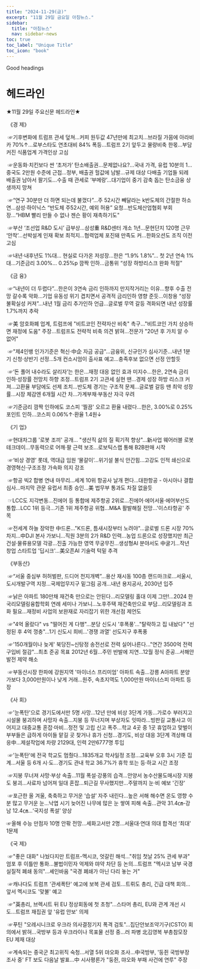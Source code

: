 ```yaml
---
title: "2024-11-29(금)"
excerpt: "11월 29일 금요일 아침뉴스."
sidebar:
  title: "아침뉴스"
  nav: sidebar-news
toc: true
toc_label: "Unique Title"
toc_icon: "book"
---
```


Good headings

# 헤드라인
★11월 29일 주요신문 헤드라인★

​
《경  제》

​
☞기후변화에 트럼프 관세 덮쳐…커피 원두값 47년만에 최고치...브라질 가뭄에 아라비카 70%↑...로부스타도 연초대비 84% 폭등...트럼프 2기 앞두고 물량비축 한몫...부담커진 식품업계 가격인상 고심

​
☞운동화·치킨보다 싼 ‘초저가’ 탄소배출권…문제없나요?...국내 가격, 유럽 10분의 1...중국도 2만원 수준에 근접...정부, 배출권 헐값에 남발...규제 대상 다배출 기업들 되레 배출권 남아서 팔기도...수출 때 관세로 ‘부메랑’...대기업이 중기 감축 돕는 탄소금융 상생까지 망쳐

​
☞“연구 30분만 더 하면 되는데 불껐다”…주 52시간 빼달라는 k반도체의 간절한 하소연...삼성·하이닉스 “반도체 주52시간, 예외 허용” 요청...반도체산업협회 부회장...“HBM 빨리 만들 수 없나 젠슨 황이 재촉하기도"

​
☞부산 ‘조선업 R&D 도시’ 급부상...삼성重 R&D센터 개소 1년…문현단지 120명 근무 ‘안착’...선박설계 인재 확보 최적지…협력업체 포진돼 만족도 커...한화오션도 조직 이전 고심

​
☞내년·내후년도 1%대… 현실로 다가온 저성장...한은 “1.9% 1.8%”… 첫 2년 연속 1%대...기준금리 3.00%… 0.25%p 깜짝 인하...금통위 “성장 하방리스크 완화 적절”

​
《금  융》

​
☞“내년이 더 두렵다”…한은이 3연속 금리 인하까지 만지작거리는 이유...향후 수출 전망 갈수록 악화...기업 유동성 위기 겹치면서 공격적 금리인하 영향 준듯...이창용 “성장 불확실성 커져”...내년 1월 금리 추가인하 언급...글로벌 무역 갈등 격화되면 내년 성장률 1.7%까지 추락

​
☞美 암호화폐 업계, 트럼프에 "비트코인 전략자산 비축" 촉구..."비트코인 가치 상승하면 재정에 도움" 주장...트럼프도 전략적 비축 의견 밝혀...전문가 "20년 후 가치 알 수 없어"

​
☞"제4인뱅 인가기준은 혁신·中企 자금 공급"...금융위, 신규인가 심사기준...내년 1분기 신청·상반기 선정...5개 컨소시엄이 출사표 예고...충족후보 없으면 선정 안할듯

​
☞‘돈 풀어 내수라도 살리자’는 한은…재정 대응 없인 효과 미지수...한은, 2연속 금리 인하·성장률 전망치 하향 조정...트럼프 2기 고관세 실현 땐...경제 성장 하방 리스크 커져...고환율 부담에도 선제 조치...반도체 경기는 구조적 문제...글로벌 갈등 땐 최악 성장률...시장 체감엔 6개월 시간 차...가계부채·부동산 자극 우려

​
☞기준금리 깜짝 인하에도 코스피 '찔끔' 오르고 환율 내렸다...한은, 3.00%로 0.25%포인트 인하...코스피 0.06%↑·환율 1.4원↓

​
《기  업》

​
☞현대차그룹 '로봇 조끼' 공개… "생산직 삶의 질 획기적 향상"...新사업 웨어러블 로봇 테크데이...무동력으로 어깨·팔 근력 보조...로보틱스랩 통해 B2B판매 시작

​
☞‘비상 경영’ 롯데, 역대급 임원 ‘물갈이’…위기설 불식 안간힘...고강도 인적 쇄신으로 경영혁신·구조조정 가속화 의지 강조

​
☞항공 빅2 합병 연내 마무리…세계 10위 항공사 날개 편다...대한항공 - 아시아나 결합심사...마지막 관문 유럽서 최종 승인...美 법무부 통과도 차질 없을듯

​
☞LCC도 지각변동…진에어 등 통합에 제주항공 2위로...진에어·에어서울·에어부산도 통합...LCC 1위 등극…기존 1위 제주항공 위협...M&A 활발해질 전망…'이스타항공' 주목

​
☞전세계 하늘 장악한 中드론…"K드론, 틈새시장부터 노려야"...글로벌 드론 시장 70% 차지…中DJI 본사 가보니...직원 3분의 2가 R&D 인력...농업 드론으로 성장했지만 최근 건설·물류용모델 각광...진출 가능한 영역 무궁무진...생성형AI 분야서도 中굴기...작년 창업 스타트업 '딥시크'...美오픈AI 기술력 턱밑 추격

​
《부동산》

​
☞“서울 중심부 허허벌판, 드디어 천지개벽”…용산 재시동 100층 랜드마크로...서울시, 도시개발구역 지정...국제업무지구 밑그림 공개...내년 용지공사, 2030년 입주

​
☞낡은 아파트 180만채 재건축 만으로는 안된다…리모델링 홀대 이제 그만!...2024 한국리모델링융합학회 연례 세미나 가보니...노후주택 재건축만으로 부담…리모델링과 조화 필요...재정비 사업의 보완재로 자리잡기 위한 개선점 제언도

​
☞"4억 올랐다" vs "떨어진 게 다행"…분당 신도시 '후폭풍'..."탈락하고 집 내놨다" "선정된 후 4억 껑충"...1기 신도시 희비...'경쟁 과열' 선도지구 후폭풍

​
☞'150개월이나 늦게' 북당진~신탕정 송전선로 전력 실어나른다..."연간 3500억 전력 구입비 절감"...최초 준공 목표 2012년 6월…주민 반발에 지연...12월 정식 준공…서해안 발전 제약 해소

​
☞부동산시장 한파에 강원지역 '마이너스 프리미엄' 아파트 속출...강릉 A아파트 분양가보다 3,000만원이나 낮게 거래...원주, 속초지역도 1,000만원 마이너스피 아파트 등장

​
《사  회》

​
☞'눈폭탄'으로 경기도에서만 5명 사망…12년 만에 비상 3단계 가동...가로수 부러지고 시설물 붕괴하며 사망자 속출…지붕 등 무너지며 부상자도 잇따라...빙판길 교통사고 이어지고 대중교통 혼잡·마비…정전 및 고립 신고 폭주...학교 4곳 중 1곳 휴업하고 맞벌이 부부들은 급하게 아이들 맡길 곳 찾거나 휴가 신청...경기도, 비상 대응 3단계 격상해 대응中…제설작업에 차량 2129대, 인력 2만6777명 투입

​
☞'눈폭탄'에 전국 학교도 멈췄다…1835개교 학사일정 조정...교육부 오후 3시 기준 집계…서울 등 6개 시·도...경기도 관내 학교 36.7%가 휴학 또는 등·하교 시간 조정

​
☞지붕 무너져 사망·부상 속출…11월 폭설·강풍의 습격...안양서 농수산물도매시장 지붕도 붕괴…사료차 넘어져 일대 혼잡...퇴근길 무사했지만…주말까지 눈·비 예보 '긴장'

​
☞포근한 올 겨울, 축축하고 무거운 ‘습설’ 자주 내린다...높은 서해 해수면 온도 영향 수분 많고 무거운 눈...낙엽 시기 늦어진 나무에 많은 눈 쌓여 피해 속출...관악 31.4㎝-강남 12.4㎝…‘국지성 폭설’ 양상


☞올해 수능 만점자 10명 안팎 전망…세화고서만 2명...서울대·연대 의대 합격선 ‘최대’ 1문제

​
《국  제》

​
☞"좋은 대화" 나눴다지만 트럼프-멕시코, 엇갈린 해석..."취임 첫날 25% 관세 부과" 엄포 후 이틀만 통화...불법이민자 억제와 먀약 차단 등 논의...트럼프 "멕시코 남부 국경 실질적 폐쇄 동의"...셰인바움 "국경 폐쇄가 아닌 다리 놓는 거"

​
☞캐나다도 트럼프 '관세폭탄' 예고에 보복 관세 검토...트뤼도 총리, 긴급 대책 회의…앞서 멕시코도 '맞불' 예고

​
☞"英총리, 브렉시트 뒤 EU 정상회동에 첫 초청"...스타머 총리, EU와 관계 개선 시도…트럼프 재집권 앞 '유럽 안보' 의제

​
☞푸틴 "오레시니크로 우크라 의사결정기지 폭격 검토"...집단안보조약기구(CSTO) 회의에서 밝혀...국방부 등과 우크라이나 목표물 선정 중...러 파병 北김영복 부총참모장 EU 제재 대상

​
☞계속되는 중국군 최고위직 숙청…서열 5위 먀오화 조사...中국방부, '둥쥔 국방부장 조사 중' FT 보도 다음날 발표...中 시사평론가 "둥쥔, 먀오화 부패 사건에 연루" 주장
